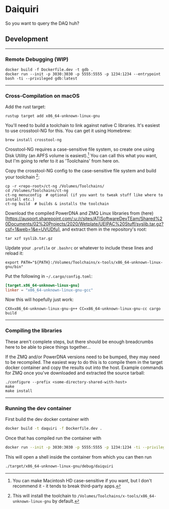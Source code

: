 # Daiquiri

So you want to query the DAQ huh?

## Development

---

### Remote Debugging (WIP)

```shell script
docker build -f Dockerfile.dev -t gdb .
docker run --init -p 3030:3030 -p 5555:5555 -p 1234:1234 --entrypoint bash -ti --privileged gdb:latest
```

---

### Cross-Compilation on macOS

Add the rust target:

```shell script
rustup target add x86_64-unknown-linux-gnu
```

You'll need to build a toolchain to link against native C libraries. It's easiest to use
crosstool-NG for this. You can get it using Homebrew:

```shell script
brew install crosstool-ng
```

Crosstool-NG requires a case-sensitive file system, so create one using Disk Utility (an APFS
volume is easiest).[^1] You can call this what you want, but I'm going to refer to it as
'Toolchains' from here on.

Copy the crosstool-NG config to the case-sensitive file system and build your toolchain [^2]:

```shell script
cp -r <repo-root>/ct-ng /Volumes/Toolchains/
cd /Volumes/Toolchains/ct-ng
ct-ng menuconfig  # optional (if you want to tweak stuff like where to install etc.)
ct-ng build  # builds & installs the toolchain
```

Download the compiled PowerDNA and ZMQ Linux libraries from (here)[https://ausport.sharepoint.com/:u:/r/sites/ATISoftwareDevTEam/Shared%20Documents/02%20Projects/2020/Wetplate/UEIPAC%20Stuff/syslib.tar.gz?csf=1&web=1&e=UVUDfu],
and extract them in the repository's root:

```shell script
tar xzf syslib.tar.gz
```

Update your `.profile` or `.bashrc` or whatever to include these lines and reload it:

```shell script
export PATH="${PATH}:/Volumes/Toolchains/x-tools/x86_64-unknown-linux-gnu/bin"
```

Put the following in `~/.cargo/config.toml`:

```toml
[target.x86_64-unknown-linux-gnu]
linker = "x86_64-unknown-linux-gnu-gcc"
```

Now this will hopefully just work:

```shell script
CXX=x86_64-unknown-linux-gnu-g++ CC=x86_64-unknown-linux-gnu-cc cargo build
```

---

### Compiling the libraries

These aren't complete steps, but there should be enough breadcrumbs here to be able to piece
things together...

If the ZMQ and/or PowerDNA versions need to be bumped, they may need to be recompiled. The
easiest way to do this is to compile them in the target docker container and copy the results
out into the host. Example commands for ZMQ once you've downloaded and extracted the source
tarball:

```shell script
./configure --prefix <some-directory-shared-with-host>
make
make install
```

[^1]:
    You can make Macintosh HD case-sensitive if you want, but I don't recommend it - it
    tends to break third-party apps.

[^2]:
    This will install the toolchain to
    `/Volumes/Toolchains/x-tools/x86_64-unknown-linux-gnu` by default.

---

### Running the dev container

First build the dev docker container with

```bash
docker build -t daquiri -f Dockerfile.dev .
```

Once that has compiled run the container with

```bash
docker run --init -p 3030:3030 -p 5555:5555 -p 1234:1234 -ti --privileged --entrypoint bash --mount type=bind,source="${PWD}",target=/app daquiri
```

This will open a shell inside the container from which you can then run

```bash
./target/x86_64-unknown-linux-gnu/debug/daiquiri
```
